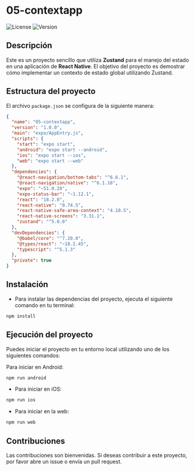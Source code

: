 # 05-contextapp

![License](https://img.shields.io/badge/license-MIT-blue.svg)
![Version](https://img.shields.io/badge/version-1.0.0-green.svg)

## Descripción

Este es un proyecto sencillo que utiliza **Zustand** para el manejo del estado en una aplicación de **React Native**. El objetivo del proyecto es demostrar cómo implementar un contexto de estado global utilizando Zustand.

## Estructura del proyecto

El archivo `package.json` se configura de la siguiente manera:

```json
{
  "name": "05-contextapp",
  "version": "1.0.0",
  "main": "expo/AppEntry.js",
  "scripts": {
    "start": "expo start",
    "android": "expo start --android",
    "ios": "expo start --ios",
    "web": "expo start --web"
  },
  "dependencies": {
    "@react-navigation/bottom-tabs": "^6.6.1",
    "@react-navigation/native": "^6.1.18",
    "expo": "~51.0.28",
    "expo-status-bar": "~1.12.1",
    "react": "18.2.0",
    "react-native": "0.74.5",
    "react-native-safe-area-context": "4.10.5",
    "react-native-screens": "3.31.1",
    "zustand": "^5.0.0"
  },
  "devDependencies": {
    "@babel/core": "^7.20.0",
    "@types/react": "~18.2.45",
    "typescript": "^5.1.3"
  },
  "private": true
}
```

## Instalación
- Para instalar las dependencias del proyecto, ejecuta el siguiente comando en tu terminal:

```bash
npm install
```

## Ejecución del proyecto
Puedes iniciar el proyecto en tu entorno local utilizando uno de los siguientes comandos:

Para iniciar en Android:

```bash
npm run android
```

- Para iniciar en iOS:

```bash
npm run ios
```
- Para iniciar en la web:
  
```bash
npm run web
```

## Contribuciones

Las contribuciones son bienvenidas. Si deseas contribuir a este proyecto, por favor abre un issue o envía un pull request.
